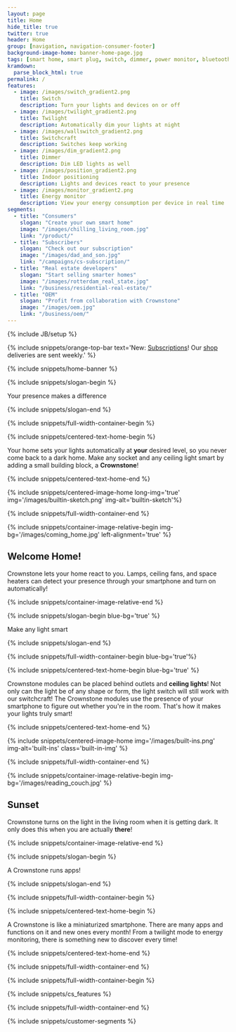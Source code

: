 ```yaml
---
layout: page
title: Home
hide_title: true
twitter: true
header: Home
group: [navigation, navigation-consumer-footer]
background-image-home: banner-home-page.jpg
tags: [smart home, smart plug, switch, dimmer, power monitor, bluetooth, ble, bluetooth low energy, indoor positioning]
kramdown:
  parse_block_html: true
permalink: /
features:
  - image: /images/switch_gradient2.png
    title: Switch
    description: Turn your lights and devices on or off
  - image: /images/twilight_gradient2.png
    title: Twilight
    description: Automatically dim your lights at night
  - image: /images/wallswitch_gradient2.png
    title: Switchcraft
    description: Switches keep working
  - image: /images/dim_gradient2.png
    title: Dimmer
    description: Dim LED lights as well
  - image: /images/position_gradient2.png
    title: Indoor positioning
    description: Lights and devices react to your presence
  - image: /images/monitor_gradient2.png
    title: Energy monitor
    description: View your energy consumption per device in real time
segments:
  - title: "Consumers"
    slogan: "Create your own smart home"
    image: "/images/chilling_living_room.jpg"
    link: "/product/"
  - title: "Subscribers"
    slogan: "Check out our subscription"
    image: "/images/dad_and_son.jpg"
    link: "/campaigns/cs-subscription/"
  - title: "Real estate developers"
    slogan: "Start selling smarter homes"
    image: "/images/rotterdam_real_state.jpg"
    link: "/business/residential-real-estate/"
  - title: "OEM"
    slogan: "Profit from collaboration with Crownstone"
    image: "/images/oem.jpg"
    link: "/business/oem/"
---
```


{% include JB/setup %}

{% include snippets/orange-top-bar text='New: <a href="https://subscribe.crownstone.rocks/welcome?dest=smartscenarios&ref=crownstone.rocks&loc=banner">Subscriptions</a>! Our <a href="https://shop.crownstone.rocks">shop</a> deliveries are sent weekly.' %}

{% include snippets/home-banner %}

{% include snippets/slogan-begin %}

Your presence makes a difference

{% include snippets/slogan-end %}

{% include snippets/full-width-container-begin %}

{% include snippets/centered-text-home-begin %}

Your home sets your lights automatically at **your** desired level, so you never come back to a dark home.  Make any socket and any ceiling light smart by adding a small building block, a **Crownstone**!

{% include snippets/centered-text-home-end %}

{% include snippets/centered-image-home long-img='true' img='/images/builtin-sketch.png' img-alt='builtin-sketch'%}

{% include snippets/full-width-container-end %}

{% include snippets/container-image-relative-begin img-bg='/images/coming_home.jpg' left-alignment='true' %}

## Welcome Home!

Crownstone lets your home react to you. Lamps, ceiling fans, and space heaters can detect your presence through your smartphone and turn on automatically!

{% include snippets/container-image-relative-end %}

{% include snippets/slogan-begin blue-bg='true' %}

Make any light smart

{% include snippets/slogan-end %}

{% include snippets/full-width-container-begin blue-bg='true'%}

{% include snippets/centered-text-home-begin blue-bg='true' %}

Crownstone modules can be placed behind outlets and **ceiling lights**! Not only can the light be of any shape or form, the light switch will still work with our switchcraft! The Crownstone modules use the presence of your smartphone to figure out whether you're in the room. That's how it makes your lights truly smart!

{% include snippets/centered-text-home-end %}

{% include snippets/centered-image-home img='/images/built-ins.png' img-alt='built-ins' class='built-in-img' %}

{% include snippets/full-width-container-end %}

{% include snippets/container-image-relative-begin img-bg='/images/reading_couch.jpg' %}

## Sunset

Crownstone turns on the light in the living room when it is getting dark. It only does this when you are actually **there**! 

{% include snippets/container-image-relative-end %}

{% include snippets/slogan-begin %}

A Crownstone runs apps!

{% include snippets/slogan-end %}

{% include snippets/full-width-container-begin %}

{% include snippets/centered-text-home-begin %}

A Crownstone is like a miniaturized smartphone. There are many apps and functions on it and new ones every month! From a twilight mode to energy monitoring, there is something new to discover every time!

{% include snippets/centered-text-home-end %}

{% include snippets/full-width-container-end %}

{% include snippets/full-width-container-begin %}

{% include snippets/cs_features %}

{% include snippets/full-width-container-end %}

{% include snippets/customer-segments %}